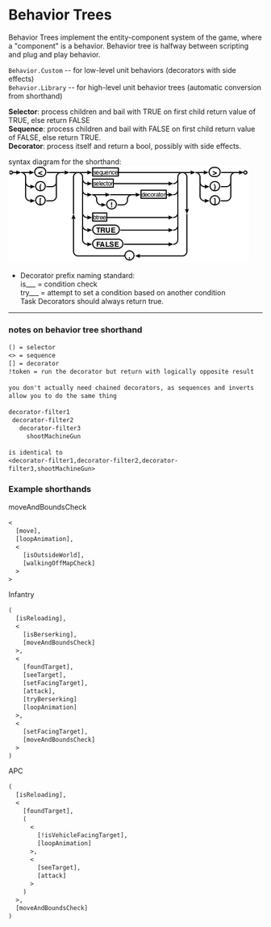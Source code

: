 # Behavior Trees

Behavior Trees implement the entity-component system of the game, where a "component" is a behavior. Behavior tree is halfway between scripting and plug and play behavior.

`Behavior.Custom` -- for low-level unit behaviors (decorators with side effects)  
`Behavior.Library` -- for high-level unit behavior trees (automatic conversion from shorthand)

**Selector**: process children and bail with TRUE on first child return value of TRUE, else return FALSE  
**Sequence**: process children and bail with FALSE on first child return value of FALSE, else return TRUE.  
**Decorator**: process itself and return a bool, possibly with side effects.  

syntax diagram for the shorthand:  
![btreediagram](images/btreediagram.png)

* Decorator prefix naming standard:  
is___  = condition check  
try___ = attempt to set a condition based on another condition  
Task Decorators should always return true.

***

### notes on behavior tree shorthand

    () = selector
    <> = sequence
    [] = decorator
    !token = run the decorator but return with logically opposite result
    
    you don't actually need chained decorators, as sequences and inverts
    allow you to do the same thing
    
    decorator-filter1
     decorator-filter2
       decorator-filter3
         shootMachineGun
    
    is identical to
    <decorator-filter1,decorator-filter2,decorator-filter3,shootMachineGun>
    
### Example shorthands

moveAndBoundsCheck

    <
      [move],
      [loopAnimation],
      <
        [isOutsideWorld],
        [walkingOffMapCheck]
      >
    >
    
Infantry

    (
      [isReloading],
      <
        [isBerserking],
        [moveAndBoundsCheck]    
      >,
      <
        [foundTarget],
        [seeTarget],
        [setFacingTarget],
        [attack],
        [tryBerserking]
        [loopAnimation]
      >,
      <
        [setFacingTarget],
        [moveAndBoundsCheck]
      >
    )
    
    
APC

    (
      [isReloading],
      <
        [foundTarget],
        (
          <
            [!isVehicleFacingTarget],
            [loopAnimation]
          >,
          <
            [seeTarget],
            [attack]
          >
        )
      >,
      [moveAndBoundsCheck]
    )
